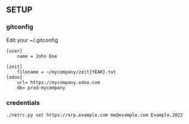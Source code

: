 ## SETUP

### gitconfig

Edit your ~/.gitconfig 

    [user]
        name = John Doe

    [zeit]
        filename = ~/mycompany/zeit{YEAR}.txt
    [odoo]
        url= https://mycompany.odoo.com
        db= prod-mycompany

### credentials

    ./netrc.py set https://erp.example.com me@example.com Example.2022
